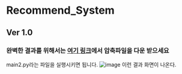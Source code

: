 # Recommend_System

## Ver 1.0

### 완벽한 결과를 위해서는 [여기 링크](https://drive.google.com/file/d/1ZX59LdvR8HWNXo3yUeGK5UdA5YiUMYLh/view?usp=sharing)에서 압축파일을 다운 받으세요
main2.py라는 파일을 실행시키면 됩니다.
![image](https://github.com/IngredientDetection/RecommendSystem/assets/38148578/78d2982a-e0a7-4993-bfd9-630c1889c714)
이런 결과 화면이 나온다.
